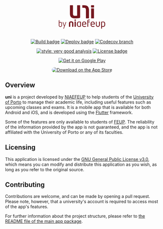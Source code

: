 <div align="center">

<img src="./readme-src/logo_dark.svg" width="80">
<br>
<img src="./readme-src/by_niaefeup.svg" height="30">

<br>
<br>

[![Build badge](https://img.shields.io/github/actions/workflow/status/NIAEFEUP/uni/format_lint_test.yaml?style=for-the-badge&branch=develop)](https://github.com/NIAEFEUP/uni/actions)
[![Deploy badge](https://img.shields.io/github/actions/workflow/status/NIAEFEUP/uni/deploy.yaml?label=Deploy&style=for-the-badge&branch=develop)](https://github.com/NIAEFEUP/uni/actions)
[![Codecov branch](https://img.shields.io/codecov/c/github/NIAEFEUP/uni/develop?style=for-the-badge)](https://app.codecov.io/gh/NIAEFEUP/uni/)

[![style: very good analysis](https://img.shields.io/badge/style-very_good_analysis-B22C89.svg?style=for-the-badge)](https://pub.dev/packages/very_good_analysis)
[![License badge](https://img.shields.io/github/license/NIAEFEUP/uni?style=for-the-badge)](https://github.com/NIAEFEUP/uni/blob/develop/LICENSE)

<a href='https://play.google.com/store/apps/details?id=pt.up.fe.ni.uni&hl=pt_PT&gl=US&pli=1&pcampaignid=pcampaignidMKT-Other-global-all-co-prtnr-py-PartBadge-Mar2515-1'><img style="width: 135px;" alt='Get it on Google Play' src='https://play.google.com/intl/en_us/badges/static/images/badges/en_badge_web_generic.png'/></a>

<a href="https://apps.apple.com/pt/app/uni/id1585951339?itsct=apps_box_badge&amp;itscg=30200"><img src="https://tools.applemediaservices.com/api/badges/download-on-the-app-store/black/en-us?size=250x83&amp;releaseDate=1633219200" alt="Download on the App Store" style="border-radius: 13px; width: 120px;"></a>

</div>

## Overview

**uni** is a project developed by [NIAEFEUP](https://ni.fe.up.pt/) to help students of the [University of Porto](https://up.pt) to manage their academic life, including useful features such as upcoming classes and exams. It is a mobile app that is available for both Android and iOS, and is developed using the [Flutter](https://flutter.dev/) framework.

Some of the features are only available to students of [FEUP](https://fe.up.pt). The reliability of the information provided by the app is not guaranteed, and the app is not affiliated with the University of Porto or any of its faculties.

## Licensing

This application is licensed under the [GNU General Public License v3.0](./LICENSE), which means you can modify and distribute this application as you wish, as long as you refer to the original source.

## Contributing

Contributions are welcome, and can be made by opening a pull request. Please note, however, that a university's account is required to access most of the app's features.

For further information about the project structure, please refer to [the README file of the main app package](./packages/uni_app/README.md).
